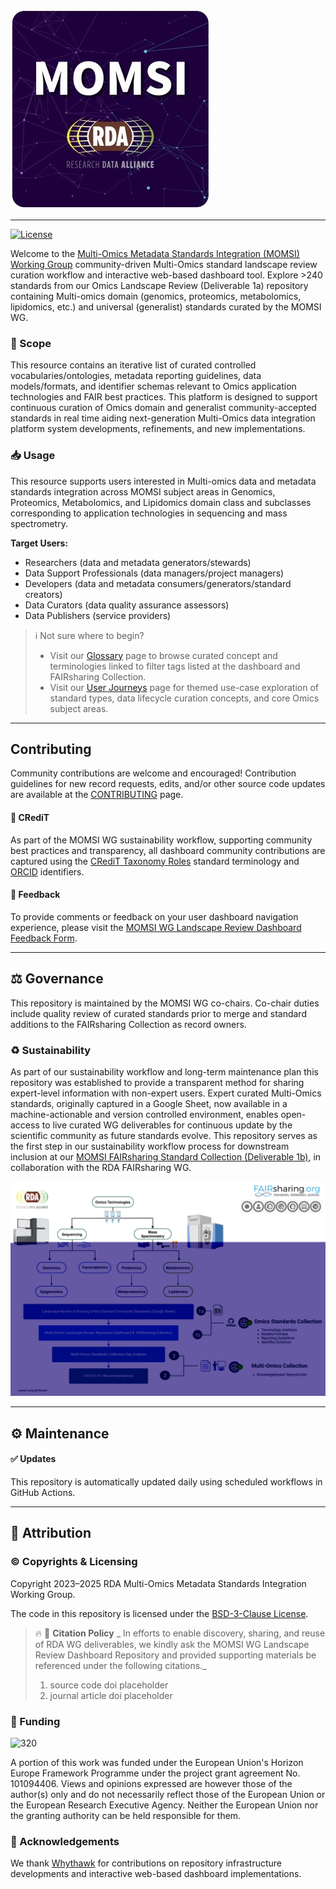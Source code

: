 ![MOMSI-WG-LOGO](src/images/momsi-wg-logo-320.jpg)

---

[![License](https://img.shields.io/badge/License-BSD_3--Clause-blue.svg)](https://opensource.org/licenses/BSD-3-Clause)

Welcome to the [Multi-Omics Metadata Standards Integration (MOMSI) Working Group](https://www.rd-alliance.org/groups/multi-omics-metadata-standards-integration-momsi-wg) community-driven Multi-Omics standard landscape review curation workflow and interactive web-based dashboard tool. Explore >240 standards from our Omics Landscape Review (Deliverable 1a) repository containing Multi-omics domain (genomics, proteomics, metabolomics, lipidomics, etc.) and universal (generalist) standards curated by the MOMSI WG. 

### 🎯 Scope

This resource contains an iterative list of curated controlled vocabularies/ontologies, metadata reporting guidelines, data models/formats, and identifier schemas relevant to Omics application technologies and FAIR best practices. This platform is designed to support continuous curation of Omics domain and generalist community-accepted standards in real time aiding next-generation Multi-Omics data integration platform system developments, refinements, and new implementations.

### 📥 Usage

This resource supports users interested in Multi-omics data and metadata standards integration across MOMSI subject areas in Genomics, Proteomics, Metabolomics, and Lipidomics domain class and subclasses corresponding to application technologies in sequencing and mass spectrometry.

**Target Users:**
 - Researchers (data and metadata generators/stewards)
 - Data Support Professionals (data managers/project managers)
 - Developers (data and metadata consumers/generators/standard creators)
 - Data Curators (data quality assurance assessors)
 - Data Publishers (service providers)

> ℹ️ Not sure where to begin?
> - Visit our [Glossary](src/glossary.md) page to browse curated concept and terminologies linked to filter tags listed at the dashboard and FAIRsharing Collection.
> - Visit our [User Journeys](src/user-journeys.md) page for themed use-case exploration of standard types, data lifecycle curation concepts, and core Omics subject areas.

---
## Contributing

Community contributions are welcome and encouraged! Contribution guidelines for new record requests, edits, and/or other source code updates are available at the [CONTRIBUTING](CONTRIBUTING.md) page. 

#### 🙌 CRediT

As part of the MOMSI WG sustainability workflow, supporting community best practices and transparency, all dashboard community contributions are captured using the [CRediT Taxonomy Roles](https://doi.org/10.25504/FAIRsharing.fe4816) standard terminology and [ORCID](https://doi.org/10.25504/FAIRsharing.OrNi1L) identifiers. 

#### 📮 Feedback

To provide comments or feedback on your user dashboard navigation experience, please visit the [MOMSI WG Landscape Review Dashboard Feedback Form](https://forms.gle/uyovpTRTMpYbvoV57).

---

## ⚖️ Governance

This repository is maintained by the MOMSI WG co-chairs. Co-chair duties include quality review of curated standards prior to merge and standard additions to the FAIRsharing Collection as record owners.

### ♻️ Sustainability

As part of our sustainability workflow and long-term maintenance plan this repository was established to provide a transparent method for sharing expert-level information with non-expert users. Expert curated Multi-Omics standards, originally captured in a Google Sheet, now available in a machine-actionable and version controlled environment, enables open-access to live curated WG deliverables for continuous update by the scientific community as future standards evolve. This repository serves as the first step in our sustainability workflow process for downstream inclusion at our [MOMSI FAIRsharing Standard Collection (Deliverable 1b)](https://fairsharing.org/5742), in collaboration with the RDA FAIRsharing WG.

![Deliverables Workflow](src/images/Deliverables_Workflow.jpg)

---

## ⚙️ Maintenance

####  ✅ Updates

This repository is automatically updated daily using scheduled workflows in GitHub Actions.

---

## 🌟 Attribution

### ©️ Copyrights & Licensing

Copyright 2023–2025 RDA Multi-Omics Metadata Standards Integration Working Group.

The code in this repository is licensed under the [BSD-3-Clause License](https://github.com/RDA-MOMSI/Dashboard#BSD-3-Clause-1-ov-file).

> 🔥 📖 **Citation Policy**
>_ In efforts to enable discovery, sharing, and reuse of RDA WG deliverables, we kindly ask the MOMSI WG Landscape Review Dashboard Repository and provided supporting materials be referenced under the following citations._
>1. source code doi placeholder
>2. journal article doi placeholder

### 🎁 Funding

![320](src/images/RDA_TIGER_Logo.jpg)

A portion of this work was funded under the European Union's Horizon Europe Framework Programme under the project grant agreement No. 101094406. Views and opinions expressed are however those of the author(s) only and do not necessarily reflect those of the European Union or the European Research Executive Agency. Neither the European Union nor the granting authority can be held responsible for them.

### 🙌 Acknowledgements

We thank [Whythawk](https://whythawk.com/) for contributions on repository infrastructure developments and interactive web-based dashboard implementations.